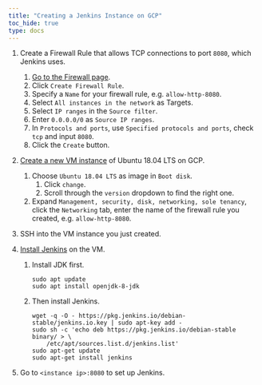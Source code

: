 ```yaml
---
title: "Creating a Jenkins Instance on GCP"
toc_hide: true
type: docs
---
```


1. Create a Firewall Rule that allows TCP connections to port `8080`, which Jenkins uses.
    1. [Go to the Firewall page](https://console.cloud.google.com/networking/firewalls).
    1. Click `Create Firewall Rule`.
    1. Specify a `Name` for your firewall rule, e.g. `allow-http-8080`.
    1. Select `All instances in the network` as Targets.
    1. Select `IP ranges` in the `Source filter`.
    1. Enter `0.0.0.0/0` as `Source IP ranges`.
    1. In `Protocols and ports`, use `Specified protocols and ports`, check `tcp` and input `8080`.
    1. Click the `Create` button.
1. [Create a new VM instance](https://cloud.google.com/compute/docs/instances/create-start-instance) of Ubuntu 18.04 LTS on GCP.
    1. Choose `Ubuntu 18.04 LTS` as image in `Boot disk`.
        1. Click `change`.
        2. Scroll through the `version` dropdown to find the right one.
    1. Expand `Management, security, disk, networking, sole tenancy`, click the `Networking` tab, enter the name of the firewall rule you created,  e.g. `allow-http-8080`.
1. SSH into the VM instance you just created.
1. [Install Jenkins](https://www.jenkins.io/doc/book/installing/#linux) on the VM.

    1. Install JDK first.

        ```shell script
        sudo apt update
        sudo apt install openjdk-8-jdk
        ```

    1. Then install Jenkins.

        ```shell script
        wget -q -O - https://pkg.jenkins.io/debian-stable/jenkins.io.key | sudo apt-key add -
        sudo sh -c 'echo deb https://pkg.jenkins.io/debian-stable binary/ > \
            /etc/apt/sources.list.d/jenkins.list'
        sudo apt-get update
        sudo apt-get install jenkins
        ```

1. Go to `<instance ip>:8080` to set up Jenkins.
